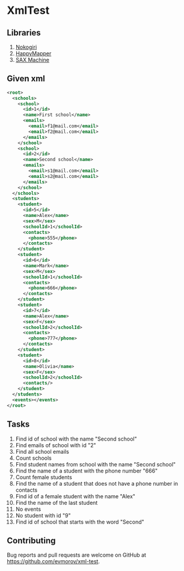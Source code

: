 # XmlTest

## Libraries

1. [Nokogiri](https://github.com/sparklemotion/nokogiri)
2. [HappyMapper](https://github.com/dam5s/happymapper)
3. [SAX Machine](https://github.com/pauldix/sax-machine)

## Given xml

```xml
<root>
  <schools>
    <school>
      <id>1</id>
      <name>First school</name>
      <emails>
        <email>f1@mail.com</email>
        <email>f2@mail.com</email>
      </emails>
    </school>
    <school>
      <id>2</id>
      <name>Second school</name>
      <emails>
        <email>s1@mail.com</email>
        <email>s2@mail.com</email>
      </emails>
    </school>
  </schools>
  <students>
    <student>
      <id>5</id>
      <name>Alex</name>
      <sex>M</sex>
      <schoolId>1</schoolId>
      <contacts>
        <phone>555</phone>
      </contacts>
    </student>
    <student>
      <id>6</id>
      <name>Mark</name>
      <sex>M</sex>
      <schoolId>1</schoolId>
      <contacts>
        <phone>666</phone>
      </contacts>
    </student>
    <student>
      <id>7</id>
      <name>Alex</name>
      <sex>F</sex>
      <schoolId>2</schoolId>
      <contacts>
        <phone>777</phone>
      </contacts>
    </student>
    <student>
      <id>8</id>
      <name>Olivia</name>
      <sex>F</sex>
      <schoolId>2</schoolId>
      <contacts/>
    </student>
  </students>
  <events></events>
</root>
```

## Tasks

1. Find id of school with the name "Second school"
2. Find emails of school with id "2"
3. Find all school emails
4. Count schools
5. Find student names from school with the name "Second school"
6. Find the name of a student with the phone number "666"
7. Count female students
8. Find the name of a student that does not have a phone number in contacts
9. Find id of a female student with the name "Alex"
10. Find the name of the last student
11. No events
12. No student with id "9"
13. Find id of school that starts with the word "Second"

## Contributing

Bug reports and pull requests are welcome on GitHub at <https://github.com/evmorov/xml-test>.
